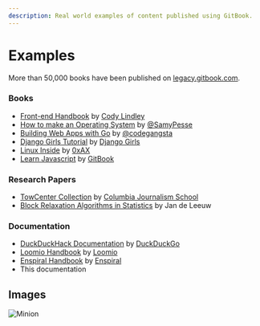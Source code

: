```yaml
---
description: Real world examples of content published using GitBook.
---
```


# Examples

More than 50,000 books have been published on [legacy.gitbook.com](https://legacy.gitbook.com/explore).

### Books

- [Front-end Handbook](https://legacy.gitbook.com/book/frontendmasters/front-end-handbook/details) by [Cody Lindley](http://codylindley.com)
- [How to make an Operating System](https://legacy.gitbook.com/book/samypesse/how-to-create-an-operating-system/details) by [@SamyPesse](https://github.com/SamyPesse)
- [Building Web Apps with Go](https://legacy.gitbook.com/book/codegangsta/building-web-apps-with-go/details) by [@codegangsta](https://github.com/codegangsta)
- [Django Girls Tutorial](http://tutorial.djangogirls.org/en/index.html) by [Django Girls](https://djangogirls.org)
- [Linux Inside](https://legacy.gitbook.com/book/0xax/linux-insides/details) by [0xAX](https://twitter.com/0xAX)
- [Learn Javascript](https://legacy.gitbook.com/book/gitbookio/javascript/details) by [GitBook](https://twitter.com/GitbookIO)

### Research Papers

- [TowCenter Collection](https://legacy.gitbook.com/@towcenter) by [Columbia Journalism School](http://www.journalism.columbia.edu/)
- [Block Relaxation Algorithms in Statistics](https://legacy.gitbook.com/@jandeleeuw) by Jan de Leeuw

### Documentation

- [DuckDuckHack Documentation](http://docs.duckduckhack.com) by [DuckDuckGo](https://duckduckgo.com/about)
- [Loomio Handbook](http://loomio.coop/) by [Loomio](https://www.loomio.org/)
- [Enspiral Handbook](http://handbook.enspiral.com/) by [Enspiral](http://enspiral.com/)
- This documentation

## Images

![Minion](/test.jpg)
